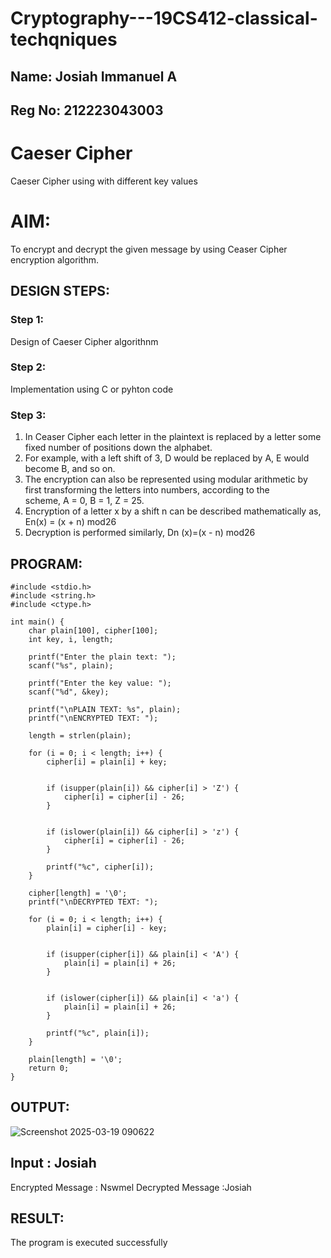 # Cryptography---19CS412-classical-techqniques

## Name: Josiah Immanuel A
## Reg No: 212223043003

# Caeser Cipher
Caeser Cipher using with different key values

# AIM:

To encrypt and decrypt the given message by using Ceaser Cipher encryption algorithm.


## DESIGN STEPS:

### Step 1:

Design of Caeser Cipher algorithnm 

### Step 2:

Implementation using C or pyhton code

### Step 3:

1.	In Ceaser Cipher each letter in the plaintext is replaced by a letter some fixed number of positions down the alphabet.
2.	For example, with a left shift of 3, D would be replaced by A, E would become B, and so on.
3.	The encryption can also be represented using modular arithmetic by first transforming the letters into numbers, according to the   
    scheme, A = 0, B = 1, Z = 25.
4.	Encryption of a letter x by a shift n can be described mathematically as,
                       En(x) = (x + n) mod26
5.	Decryption is performed similarly,
                       Dn (x)=(x - n) mod26


## PROGRAM:
```
#include <stdio.h>
#include <string.h>
#include <ctype.h>

int main() {
    char plain[100], cipher[100];
    int key, i, length;

    printf("Enter the plain text: ");
    scanf("%s", plain);

    printf("Enter the key value: ");
    scanf("%d", &key);

    printf("\nPLAIN TEXT: %s", plain);
    printf("\nENCRYPTED TEXT: ");

    length = strlen(plain);
    
    for (i = 0; i < length; i++) {
        cipher[i] = plain[i] + key;

        
        if (isupper(plain[i]) && cipher[i] > 'Z') {
            cipher[i] = cipher[i] - 26;
        }

        
        if (islower(plain[i]) && cipher[i] > 'z') {
            cipher[i] = cipher[i] - 26;
        }

        printf("%c", cipher[i]);
    }

    cipher[length] = '\0'; 
    printf("\nDECRYPTED TEXT: ");

    for (i = 0; i < length; i++) {
        plain[i] = cipher[i] - key;

        
        if (isupper(cipher[i]) && plain[i] < 'A') {
            plain[i] = plain[i] + 26;
        }

       
        if (islower(cipher[i]) && plain[i] < 'a') {
            plain[i] = plain[i] + 26;
        }

        printf("%c", plain[i]);
    }

    plain[length] = '\0'; 
    return 0;
}
```


## OUTPUT:

![Screenshot 2025-03-19 090622](https://github.com/user-attachments/assets/ef9ea5cd-854b-4f50-b7d4-199d9bbeef7c)




## Input : Josiah
Encrypted Message : Nswmel
Decrypted Message :Josiah

## RESULT:
The program is executed successfully
